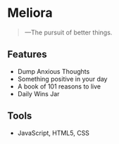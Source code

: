 # Meliora
> —The pursuit of better things.

## Features
- Dump Anxious Thoughts
- Something positive in your day
- A book of 101 reasons to live
- Daily Wins Jar

## Tools
- JavaScript, HTML5, CSS

